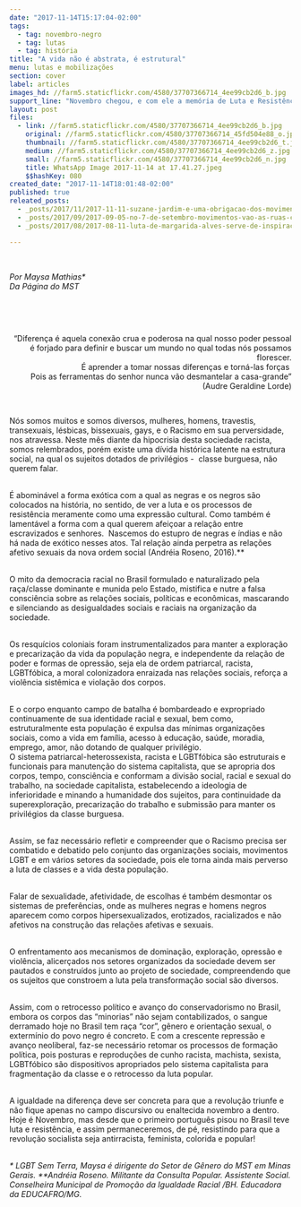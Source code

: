 ```yaml
---
date: "2017-11-14T15:17:04-02:00"
tags:
  - tag: novembro-negro
  - tag: lutas
  - tag: história
title: "A vida não é abstrata, é estrutural"
menu: lutas e mobilizações
section: cover
label: articles
images_hd: //farm5.staticflickr.com/4580/37707366714_4ee99cb2d6_b.jpg
support_line: "Novembro chegou, e com ele a memória de Luta e Resistência do povo Negro que transpassa o calendário há mais de 400 anos"
layout: post
files:
  - link: //farm5.staticflickr.com/4580/37707366714_4ee99cb2d6_b.jpg
    original: //farm5.staticflickr.com/4580/37707366714_45fd504e88_o.jpg
    thumbnail: //farm5.staticflickr.com/4580/37707366714_4ee99cb2d6_t.jpg
    medium: //farm5.staticflickr.com/4580/37707366714_4ee99cb2d6_z.jpg
    small: //farm5.staticflickr.com/4580/37707366714_4ee99cb2d6_n.jpg
    title: WhatsApp Image 2017-11-14 at 17.41.27.jpeg
    $$hashKey: 080
created_date: "2017-11-14T18:01:48-02:00"
published: true
releated_posts:
  - _posts/2017/11/2017-11-11-suzane-jardim-e-uma-obrigacao-dos-movimentos-sociais-pensarem-a-questao-racial-para-alem-dos-meses-tematicos-e-datas-simbolicas.md
  - _posts/2017/09/2017-09-05-no-7-de-setembro-movimentos-vao-as-ruas-contra-reformas-e-retirada-de-direitos.md
  - _posts/2017/08/2017-08-11-luta-de-margarida-alves-serve-de-inspiracao-aos-movimentos-sociais-do-campo.md

---
```

<p>&nbsp;</p>

<p><em>Por Maysa Mathias*<br />
Da P&aacute;gina do MST&nbsp;</em></p>

<p style="text-align: right;">&nbsp;</p>

<p style="text-align: right;">&nbsp;</p>

<p style="text-align: right;">&ldquo;Diferen&ccedil;a &eacute; aquela conex&atilde;o crua e poderosa na qual nosso poder pessoal &eacute; forjado para definir e buscar um mundo no qual todas n&oacute;s possamos florescer.<br />
&nbsp;&Eacute; aprender a tomar nossas diferen&ccedil;as e torn&aacute;-las for&ccedil;as&nbsp;<br />
Pois as ferramentas do senhor nunca v&atilde;o desmantelar a casa-grande&rdquo;<br />
(Audre Geraldine Lorde)</p>

<p>&nbsp;</p>

<p>N&oacute;s somos muitos e somos diversos, mulheres, homens, travestis, transexuais, l&eacute;sbicas, bissexuais, gays, e o Racismo em sua perversidade, nos atravessa. Neste m&ecirc;s diante da hipocrisia desta sociedade racista, somos relembrados, por&eacute;m existe uma d&iacute;vida hist&oacute;rica latente na estrutura social, na qual os sujeitos dotados de privil&eacute;gios -&nbsp; classe burguesa, n&atilde;o querem falar.&nbsp;</p>

<p><br />
&Eacute; abomin&aacute;vel a forma ex&oacute;tica com a qual as negras e os negros s&atilde;o colocados na hist&oacute;ria, no sentido, de ver a luta e os processos de resist&ecirc;ncia meramente como uma express&atilde;o cultural. Como tamb&eacute;m &eacute; lament&aacute;vel a forma com a qual querem afei&ccedil;oar a rela&ccedil;&atilde;o entre escravizados e senhores.&nbsp; Nascemos do estupro de negras e &iacute;ndias e n&atilde;o h&aacute; nada de ex&oacute;tico nesses atos. Tal rela&ccedil;&atilde;o ainda perpetra as rela&ccedil;&otilde;es afetivo sexuais da nova ordem social (Andr&eacute;ia Roseno, 2016).**&nbsp;</p>

<p><br />
O mito da democracia racial no Brasil formulado e naturalizado pela ra&ccedil;a/classe dominante e munida pelo Estado, mistifica e nutre a falsa consci&ecirc;ncia sobre as rela&ccedil;&otilde;es sociais, pol&iacute;ticas e econ&ocirc;micas, mascarando e silenciando as desigualdades sociais e raciais na organiza&ccedil;&atilde;o da sociedade.</p>

<p><br />
Os resqu&iacute;cios coloniais foram instrumentalizados para manter a explora&ccedil;&atilde;o e precariza&ccedil;&atilde;o da vida da popula&ccedil;&atilde;o negra, e independente da rela&ccedil;&atilde;o de poder e formas de opress&atilde;o, seja ela de ordem patriarcal, racista, LGBTf&oacute;bica, a moral colonizadora enraizada nas rela&ccedil;&otilde;es sociais, refor&ccedil;a a viol&ecirc;ncia sist&ecirc;mica e viola&ccedil;&atilde;o dos corpos.</p>

<p><br />
E o corpo enquanto campo de batalha &eacute; bombardeado e expropriado continuamente de sua identidade racial e sexual, bem como, estruturalmente esta popula&ccedil;&atilde;o &eacute; expulsa das m&iacute;nimas organiza&ccedil;&otilde;es sociais, como a vida em fam&iacute;lia, acesso &agrave; educa&ccedil;&atilde;o, sa&uacute;de, moradia, emprego, amor, n&atilde;o dotando de qualquer privil&eacute;gio.<br />
O sistema patriarcal-heterossexista, racista e LGBTf&oacute;bica s&atilde;o estruturais e funcionais para manuten&ccedil;&atilde;o do sistema capitalista, que se apropria dos corpos, tempo, consci&ecirc;ncia e conformam a divis&atilde;o social, racial e sexual do trabalho, na sociedade capitalista, estabelecendo a ideologia de inferioridade e minando a humanidade dos sujeitos, para continuidade da superexplora&ccedil;&atilde;o, precariza&ccedil;&atilde;o do trabalho e submiss&atilde;o para manter os privil&eacute;gios da classe burguesa.&nbsp;</p>

<p><br />
Assim, se faz necess&aacute;rio refletir e compreender que o Racismo precisa ser combatido e debatido pelo conjunto das organiza&ccedil;&otilde;es sociais, movimentos LGBT e em v&aacute;rios setores da sociedade, pois ele torna ainda mais perverso a luta de classes e a vida desta popula&ccedil;&atilde;o.&nbsp;</p>

<p><br />
Falar de sexualidade, afetividade, de escolhas &eacute; tamb&eacute;m desmontar os sistemas de prefer&ecirc;ncias, onde as mulheres negras e homens negros aparecem como corpos hipersexualizados, erotizados, racializados e n&atilde;o afetivos na constru&ccedil;&atilde;o das rela&ccedil;&otilde;es afetivas e sexuais.</p>

<p><br />
O enfrentamento aos mecanismos de domina&ccedil;&atilde;o, explora&ccedil;&atilde;o, opress&atilde;o e viol&ecirc;ncia, alicer&ccedil;ados nos setores organizados da sociedade devem ser pautados e constru&iacute;dos junto ao projeto de sociedade, compreendendo que os sujeitos que constroem a luta pela transforma&ccedil;&atilde;o social s&atilde;o diversos.&nbsp;</p>

<p><br />
Assim, com o retrocesso pol&iacute;tico e avan&ccedil;o do conservadorismo no Brasil, embora os corpos das &ldquo;minorias&rdquo; n&atilde;o sejam contabilizados, o sangue derramado hoje no Brasil tem ra&ccedil;a &ldquo;cor&rdquo;, g&ecirc;nero e orienta&ccedil;&atilde;o sexual, o exterm&iacute;nio do povo negro &eacute; concreto. E com a crescente repress&atilde;o e avan&ccedil;o neoliberal, faz-se necess&aacute;rio retomar os processos de forma&ccedil;&atilde;o pol&iacute;tica, pois posturas e reprodu&ccedil;&otilde;es de cunho racista, machista, sexista, LGBTf&oacute;bico s&atilde;o dispositivos apropriados pelo sistema capitalista para fragmenta&ccedil;&atilde;o da classe e o retrocesso da luta popular.</p>

<p><br />
A igualdade na diferen&ccedil;a deve ser concreta para que a revolu&ccedil;&atilde;o triunfe e n&atilde;o fique apenas no campo discursivo ou enaltecida novembro a dentro. Hoje &eacute; Novembro, mas desde que o primeiro portugu&ecirc;s pisou no Brasil teve luta e resist&ecirc;ncia, e assim permaneceremos, de p&eacute;, resistindo para que a revolu&ccedil;&atilde;o socialista seja antirracista, feminista, colorida e popular!</p>

<p><br />
<em>* LGBT Sem Terra, Maysa &eacute; dirigente do Setor de G&ecirc;nero do MST em Minas Gerais. **Andr&eacute;ia Roseno. Militante da Consulta Popular. Assistente Social. Conselheira Municipal de Promo&ccedil;&atilde;o da Igualdade Racial /BH. Educadora da EDUCAFRO/MG.</em></p>

<p>&nbsp;</p>
